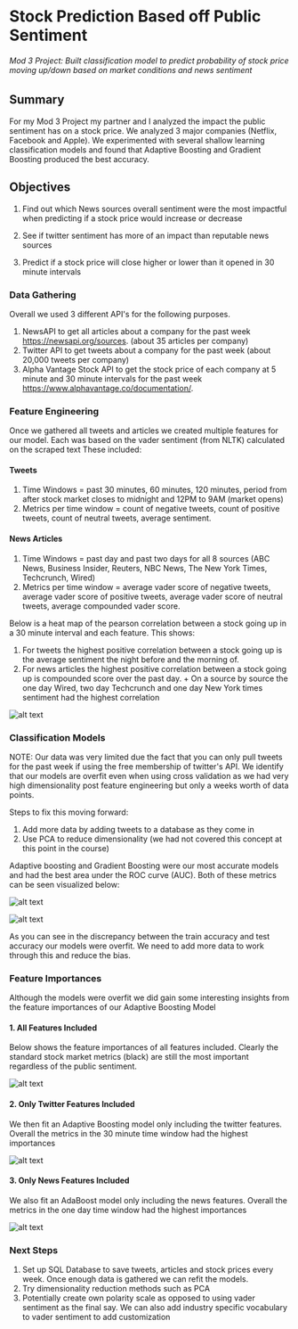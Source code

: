 # Stock Prediction Based off Public Sentiment

###### Mod 3 Project: Built classification model to predict probability of stock price moving up/down based on market conditions and news sentiment


## Summary
For my Mod 3 Project my partner and I analyzed the impact the public sentiment has on a stock price. We analyzed 3 major companies (Netflix, Facebook and Apple). We experimented with several shallow learning classification models and found that Adaptive Boosting and Gradient Boosting produced the best accuracy.


## Objectives
1. Find out which News sources overall sentiment were the most impactful when predicting if a stock price would increase or decrease

2. See if twitter sentiment has more of an impact than reputable news sources

3. Predict if a stock price will close higher or lower than it opened in 30 minute intervals


### Data Gathering
Overall we used 3 different API's for the following purposes.
  1. NewsAPI to get all articles about a company for the past week https://newsapi.org/sources. (about 35 articles per company)
  2. Twitter API to get tweets about a company for the past week (about 20,000 tweets per company)
  3. Alpha Vantage Stock API to get the stock price of each company at 5 minute and 30 minute intervals for the past week https://www.alphavantage.co/documentation/.


### Feature Engineering

Once we gathered all tweets and articles we created multiple features for our model. Each was based on the vader sentiment (from NLTK) calculated on the scraped text  These included:

#### Tweets

  1. Time Windows = past 30 minutes, 60 minutes, 120 minutes, period from after stock market closes to midnight and 12PM to 9AM (market opens)
  2. Metrics per time window = count of negative tweets, count of positive tweets, count of neutral tweets, average sentiment.

#### News Articles

  1. Time Windows = past day and past two days for all 8 sources (ABC News, Business Insider, Reuters, NBC News, The New York Times, Techcrunch, Wired)
  2. Metrics per time window = average vader score of negative tweets, average vader score of positive tweets, average vader score of neutral tweets, average compounded vader score.

Below is a heat map of the pearson correlation between a stock going up in a 30 minute interval and each feature. This shows:
  1. For tweets the highest positive correlation between a stock going up is the average sentiment the night before and the morning of.
  2. For news articles the highest positive correlation between a stock going up is compounded score over the past day.
    + On a source by source the one day Wired, two day Techcrunch and one day New York times sentiment had the highest correlation

![alt text](https://github.com/NaokoSuga/twitter_news_sentiment_analysis_stock_price_prediction/blob/master/Screenshots/heatmap.png?raw=True)

### Classification Models

NOTE: Our data was very limited due the fact that you can only pull tweets for the past week if using the free membership of twitter's API. We identify that our models are overfit even when using cross validation as we had very high dimensionality post feature engineering but only a weeks worth of data points.

Steps to fix this moving forward:
1. Add more data by adding tweets to a database as they come in
2. Use PCA to reduce dimensionality (we had not covered this concept at this point in the course)

Adaptive boosting and Gradient Boosting were our most accurate models and had the best area under the ROC curve (AUC). Both of these metrics can be seen visualized below:

![alt text](https://github.com/NaokoSuga/twitter_news_sentiment_analysis_stock_price_prediction/blob/master/Screenshots/models.png?raw=True)

![alt text](https://github.com/NaokoSuga/twitter_news_sentiment_analysis_stock_price_prediction/blob/master/Screenshots/auc.png?raw=True)

As you can see in the discrepancy between the train accuracy and test accuracy our models were overfit. We need to add more data to work through this and reduce the bias.

### Feature Importances

Although the models were overfit we did gain some interesting insights from the feature importances of our Adaptive Boosting Model

#### 1. All Features Included

Below shows the feature importances of all features included. Clearly the standard stock market metrics (black) are still the most important regardless of the public sentiment.

![alt text](https://github.com/NaokoSuga/twitter_news_sentiment_analysis_stock_price_prediction/blob/master/Screenshots/allfeat.png?raw=True)

#### 2. Only Twitter Features Included

We then fit an Adaptive Boosting model only including the twitter features. Overall the metrics in the 30 minute time window had the highest importances

![alt text](https://github.com/NaokoSuga/twitter_news_sentiment_analysis_stock_price_prediction/blob/master/Screenshots/twitter.png?raw=True)


#### 3. Only News Features Included

We also fit an AdaBoost model only including the news features. Overall the metrics in the one day time window had the highest importances

![alt text](https://github.com/NaokoSuga/twitter_news_sentiment_analysis_stock_price_prediction/blob/master/Screenshots/news.png?raw=True)

### Next Steps

1. Set up SQL Database to save tweets, articles and stock prices every week. Once enough data is gathered we can refit the models.
2. Try dimensionality reduction methods such as PCA
3. Potentially create own polarity scale as opposed to using vader sentiment as the final say. We can also add industry specific vocabulary to vader sentiment to add customization
